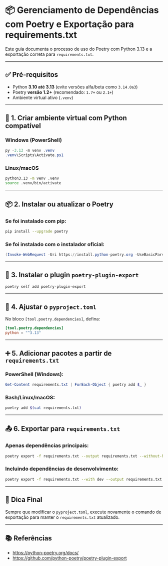 # 📦 Gerenciamento de Dependências com Poetry e Exportação para requirements.txt

Este guia documenta o processo de uso do Poetry com Python 3.13 e a exportação correta para `requirements.txt`.

---

## ✅ Pré-requisitos

- Python **3.10 até 3.13** (evite versões alfa/beta como `3.14.0a3`)
- Poetry **versão 1.2+** (recomendado: `1.7+` ou `2.1+`)
- Ambiente virtual ativo (`.venv`)

---

## 🔧 1. Criar ambiente virtual com Python compatível

### Windows (PowerShell)

```powershell
py -3.13 -m venv .venv
.venv\Scripts\Activate.ps1
```

### Linux/macOS

```bash
python3.13 -m venv .venv
source .venv/bin/activate
```

---

## 📦 2. Instalar ou atualizar o Poetry

### Se foi instalado com pip:

```bash
pip install --upgrade poetry
```

### Se foi instalado com o instalador oficial:

```powershell
(Invoke-WebRequest -Uri https://install.python-poetry.org -UseBasicParsing).Content | python -
```

---

## 🧩 3. Instalar o plugin `poetry-plugin-export`

```bash
poetry self add poetry-plugin-export
```

---

## 📝 4. Ajustar o `pyproject.toml`

No bloco `[tool.poetry.dependencies]`, defina:

```toml
[tool.poetry.dependencies]
python = "^3.13"
```

---

## ➕ 5. Adicionar pacotes a partir de `requirements.txt`

### PowerShell (Windows):

```powershell
Get-Content requirements.txt | ForEach-Object { poetry add $_ }
```

### Bash/Linux/macOS:

```bash
poetry add $(cat requirements.txt)
```

---

## 📤 6. Exportar para `requirements.txt`

### Apenas dependências principais:

```bash
poetry export -f requirements.txt --output requirements.txt --without-hashes
```

### Incluindo dependências de desenvolvimento:

```bash
poetry export -f requirements.txt --with dev --output requirements.txt --without-hashes
```

---

## 📌 Dica Final

Sempre que modificar o `pyproject.toml`, execute novamente o comando de exportação para manter o `requirements.txt` atualizado.

---

## 📚 Referências

- https://python-poetry.org/docs/
- https://github.com/python-poetry/poetry-plugin-export
